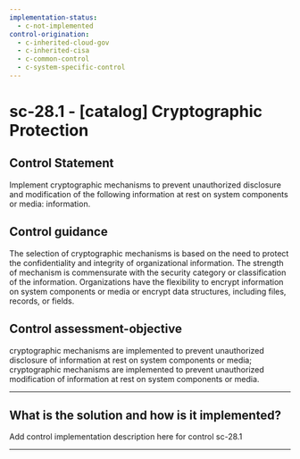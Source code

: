 ```yaml
---
implementation-status:
  - c-not-implemented
control-origination:
  - c-inherited-cloud-gov
  - c-inherited-cisa
  - c-common-control
  - c-system-specific-control
---
```


# sc-28.1 - \[catalog\] Cryptographic Protection

## Control Statement

Implement cryptographic mechanisms to prevent unauthorized disclosure and modification of the following information at rest on system components or media: information.

## Control guidance

The selection of cryptographic mechanisms is based on the need to protect the confidentiality and integrity of organizational information. The strength of mechanism is commensurate with the security category or classification of the information. Organizations have the flexibility to encrypt information on system components or media or encrypt data structures, including files, records, or fields.

## Control assessment-objective

cryptographic mechanisms are implemented to prevent unauthorized disclosure of information at rest on system components or media;
cryptographic mechanisms are implemented to prevent unauthorized modification of information at rest on system components or media.

______________________________________________________________________

## What is the solution and how is it implemented?

Add control implementation description here for control sc-28.1

______________________________________________________________________
